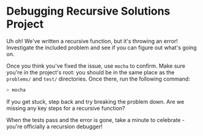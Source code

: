 # Debugging Recursive Solutions Project

Uh oh! We've written a recursive function, but it's throwing an error! Investigate the included problem and see if you can figure out what's going on.

Once you think you've fixed the issue, use `mocha` to confirm. Make sure you're in the project's root: you should be in the same place as the `problems/` and `test/` directories. Once there, run the following command:

```sh
> mocha
```

If you get stuck, step back and try breaking the problem down. Are we missing any key steps for a recursive function?

When the tests pass and the error is gone, take a minute to celebrate - you're officially a recursion debugger!
